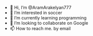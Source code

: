 - 👋 Hi, I’m @AramArakelyan777
- 👀 I’m interested in soccer
- 🌱 I’m currently learning programming
- 💞️ I’m looking to collaborate on Google
- 📫 How to reach me. by email

<!---
AramArakelyan777/AramArakelyan777 is a ✨ special ✨ repository because its `README.md` (this file) appears on your GitHub profile.
You can click the Preview link to take a look at your changes.
--->
